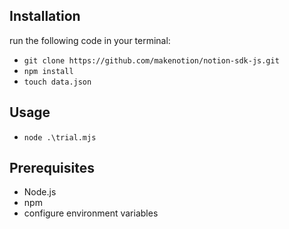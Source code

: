 ## Installation
run the following code in your terminal:
- ```git clone https://github.com/makenotion/notion-sdk-js.git```
- ```npm install```
- ```touch data.json```

## Usage
- ```node .\trial.mjs```

## Prerequisites
- Node.js
- npm
- configure environment variables